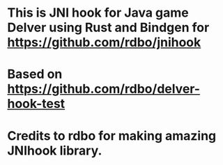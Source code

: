 # This is JNI hook for Java game Delver using Rust and Bindgen for https://github.com/rdbo/jnihook
# Based on https://github.com/rdbo/delver-hook-test
# Credits to rdbo for making amazing JNIhook library.
